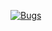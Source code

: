 [![Bugs](https://sonarcloud.io/api/project_badges/measure?project=Oct22CapStone_Oct22CapStone&metric=bugs)](https://sonarcloud.io/summary/new_code?id=Oct22CapStone_Oct22CapStone)
